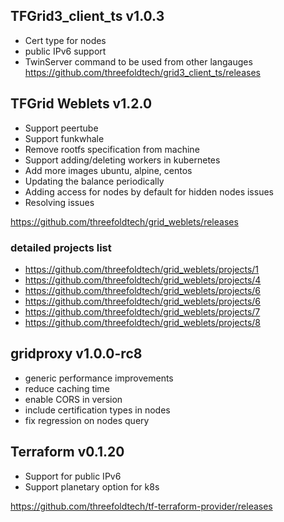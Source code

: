 
## TFGrid3_client_ts v1.0.3
- Cert type for nodes
- public IPv6 support
- TwinServer command to be used from other langauges
https://github.com/threefoldtech/grid3_client_ts/releases


## TFGrid Weblets v1.2.0

- Support peertube
- Support funkwhale
- Remove rootfs specification from machine
- Support adding/deleting workers in kubernetes
- Add more images ubuntu, alpine, centos
- Updating the balance periodically 
- Adding access for nodes by default for hidden nodes issues
- Resolving issues 


https://github.com/threefoldtech/grid_weblets/releases

### detailed projects list

- https://github.com/threefoldtech/grid_weblets/projects/1
- https://github.com/threefoldtech/grid_weblets/projects/4
- https://github.com/threefoldtech/grid_weblets/projects/6
- https://github.com/threefoldtech/grid_weblets/projects/6
- https://github.com/threefoldtech/grid_weblets/projects/7
- https://github.com/threefoldtech/grid_weblets/projects/8


## gridproxy v1.0.0-rc8

- generic performance improvements
- reduce caching time
- enable CORS in version 
- include certification types in nodes
- fix regression on nodes query 
  

## Terraform v0.1.20
- Support for public IPv6
- Support planetary option for k8s

https://github.com/threefoldtech/tf-terraform-provider/releases




